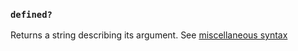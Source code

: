 ### `defined?`

Returns a string describing its argument. See [miscellaneous syntax](https://docs.ruby-lang.org/en/3.3/syntax/miscellaneous_rdoc.html)
